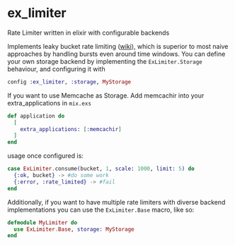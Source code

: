 # ex_limiter
Rate Limiter written in elixir with configurable backends

Implements leaky bucket rate limiting ([wiki](https://en.wikipedia.org/wiki/Leaky_bucket)), which is superior to most naive approaches by handling bursts even around time windows.  You can define your own storage backend by implementing the `ExLimiter.Storage` behaviour, and configuring it with

```elixir
config :ex_limiter, :storage, MyStorage
```

If you want to use Memcache as Storage. Add memcachir into your extra_applications in `mix.exs`

```elixir
def application do
  [
    extra_applications: [:memcachir]
  ]
end
```

usage once configured is:

```elixir
case ExLimiter.consume(bucket, 1, scale: 1000, limit: 5) do
  {:ok, bucket} -> #do some work
  {:error, :rate_limited} -> #fail
end
```

Additionally, if you want to have multiple rate limiters with diverse backend implementations you can use the `ExLimiter.Base` macro, like so:

```elixir
defmodule MyLimiter do
  use ExLimiter.Base, storage: MyStorage
end
```
